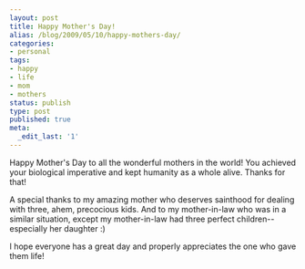 ```yaml
---
layout: post
title: Happy Mother's Day!
alias: /blog/2009/05/10/happy-mothers-day/
categories:
- personal
tags:
- happy
- life
- mom
- mothers
status: publish
type: post
published: true
meta:
  _edit_last: '1'
---
```

Happy Mother's Day to all the wonderful mothers in the world! You achieved your biological imperative and kept humanity as a whole alive. Thanks for that!

A special thanks to my amazing mother who deserves sainthood for dealing with three, ahem, precocious kids. And to my mother-in-law who was in a similar situation, except my mother-in-law had three perfect children--especially her daughter :)

I hope everyone has a great day and properly appreciates the one who gave them life!
